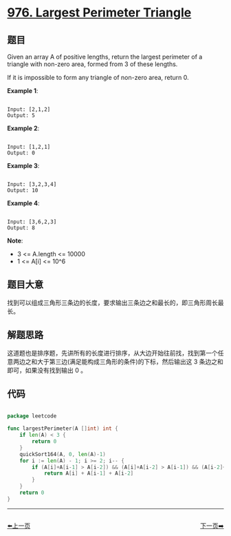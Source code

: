 # [976. Largest Perimeter Triangle](https://leetcode.com/problems/largest-perimeter-triangle/)

## 题目

Given an array A of positive lengths, return the largest perimeter of a triangle with non-zero area, formed from 3 of these lengths.

If it is impossible to form any triangle of non-zero area, return 0.


**Example 1**:

```

Input: [2,1,2]
Output: 5

```

**Example 2**:

```

Input: [1,2,1]
Output: 0

```

**Example 3**:

```

Input: [3,2,3,4]
Output: 10

```

**Example 4**:

```

Input: [3,6,2,3]
Output: 8

```

**Note**:

- 3 <= A.length <= 10000
- 1 <= A[i] <= 10^6

## 题目大意

找到可以组成三角形三条边的长度，要求输出三条边之和最长的，即三角形周长最长。

## 解题思路

这道题也是排序题，先讲所有的长度进行排序，从大边开始往前找，找到第一个任意两边之和大于第三边(满足能构成三角形的条件)的下标，然后输出这 3 条边之和即可，如果没有找到输出 0 。

## 代码

```go

package leetcode

func largestPerimeter(A []int) int {
	if len(A) < 3 {
		return 0
	}
	quickSort164(A, 0, len(A)-1)
	for i := len(A) - 1; i >= 2; i-- {
		if (A[i]+A[i-1] > A[i-2]) && (A[i]+A[i-2] > A[i-1]) && (A[i-2]+A[i-1] > A[i]) {
			return A[i] + A[i-1] + A[i-2]
		}
	}
	return 0
}

```


----------------------------------------------
<div style="display: flex;justify-content: space-between;align-items: center;">
<p><a href="https://books.halfrost.com/leetcode/ChapterFour/0900~0999/0973.K-Closest-Points-to-Origin/">⬅️上一页</a></p>
<p><a href="https://books.halfrost.com/leetcode/ChapterFour/0900~0999/0977.Squares-of-a-Sorted-Array/">下一页➡️</a></p>
</div>
